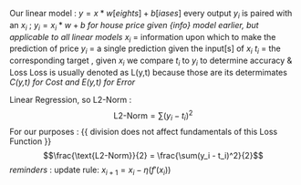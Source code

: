 Our linear model : $y = x * w[eights] + b[iases]$
	every output $y_i$ is paired with an $x_i$ ; $y_i = x_i * w + b$
		*for house price given {info} model earlier, but applicable to all linear models*
			$x_i$ = information upon which to make the prediction of price
			$y_i$ = a single prediction given the input[s] of $x_i$
				$t_i$ = the corresponding target , given $x_i$
					we compare $t_i$ to $y_i$ to determine accuracy & Loss
						Loss is usually denoted as L(y,t) because those are its determimates
							*C(y,t) for Cost and E(y,t) for Error*

Linear Regression, so L2-Norm :
	$$\text{L2-Norm} = \sum(y_i - t_i)^2$$
	For our purposes : {{ division does not affect fundamentals of this Loss Function }}
	$$\frac{\text{L2-Norm}}{2} = \frac{\sum(y_i - t_i)^2}{2}$$
*reminders* :
	update rule:
		$x_{i+1} = x_i - \eta(f'(x_i))$
	